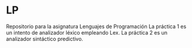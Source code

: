 # LP
Repositorio para la asignatura Lenguajes de Programación
La práctica 1 es un intento de analizador léxico empleando Lex.
La práctica 2 es un analizador sintáctico predictivo.
